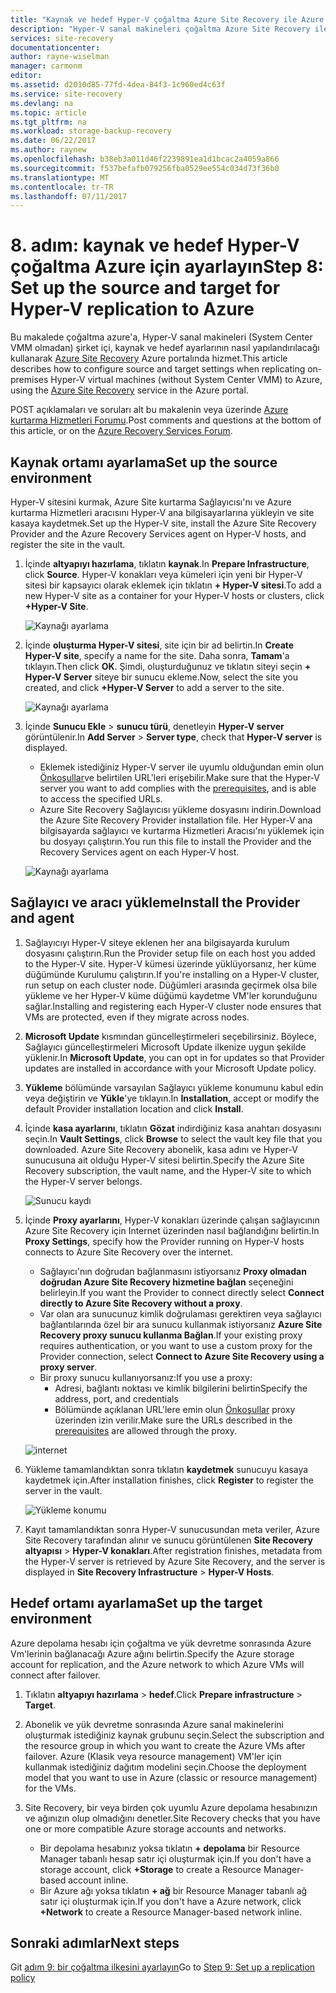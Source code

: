```yaml
---
title: "Kaynak ve hedef Hyper-V çoğaltma Azure Site Recovery ile Azure'a (System Center VMM olmadan) için ayarlama | Microsoft Docs"
description: "Hyper-V sanal makineleri çoğaltma Azure Site Recovery ile Azure depolama için kaynak ve hedef ayarları ayarlamak için adımları özetler"
services: site-recovery
documentationcenter: 
author: rayne-wiselman
manager: carmonm
editor: 
ms.assetid: d2010d85-77fd-4dea-84f3-1c960ed4c63f
ms.service: site-recovery
ms.devlang: na
ms.topic: article
ms.tgt_pltfrm: na
ms.workload: storage-backup-recovery
ms.date: 06/22/2017
ms.author: raynew
ms.openlocfilehash: b38eb3a011d46f2239891ea1d1bcac2a4059a866
ms.sourcegitcommit: f537befafb079256fba0529ee554c034d73f36b0
ms.translationtype: MT
ms.contentlocale: tr-TR
ms.lasthandoff: 07/11/2017
---
```

# <a name="step-8-set-up-the-source-and-target-for-hyper-v-replication-to-azure"></a><span data-ttu-id="c976a-103">8. adım: kaynak ve hedef Hyper-V çoğaltma Azure için ayarlayın</span><span class="sxs-lookup"><span data-stu-id="c976a-103">Step 8: Set up the source and target for Hyper-V replication to Azure</span></span>

<span data-ttu-id="c976a-104">Bu makalede çoğaltma azure'a, Hyper-V sanal makineleri (System Center VMM olmadan) şirket içi, kaynak ve hedef ayarlarının nasıl yapılandırılacağı kullanarak [Azure Site Recovery](site-recovery-overview.md) Azure portalında hizmet.</span><span class="sxs-lookup"><span data-stu-id="c976a-104">This article describes how to configure source and target settings when replicating on-premises Hyper-V virtual machines (without System Center VMM) to Azure, using the [Azure Site Recovery](site-recovery-overview.md) service in the Azure portal.</span></span>

<span data-ttu-id="c976a-105">POST açıklamaları ve soruları alt bu makalenin veya üzerinde [Azure kurtarma Hizmetleri Forumu](https://social.msdn.microsoft.com/forums/azure/home?forum=hypervrecovmgr).</span><span class="sxs-lookup"><span data-stu-id="c976a-105">Post comments and questions at the bottom of this article, or on the [Azure Recovery Services Forum](https://social.msdn.microsoft.com/forums/azure/home?forum=hypervrecovmgr).</span></span>


## <a name="set-up-the-source-environment"></a><span data-ttu-id="c976a-106">Kaynak ortamı ayarlama</span><span class="sxs-lookup"><span data-stu-id="c976a-106">Set up the source environment</span></span>

<span data-ttu-id="c976a-107">Hyper-V sitesini kurmak, Azure Site kurtarma Sağlayıcısı'nı ve Azure kurtarma Hizmetleri aracısını Hyper-V ana bilgisayarlarına yükleyin ve site kasaya kaydetmek.</span><span class="sxs-lookup"><span data-stu-id="c976a-107">Set up the Hyper-V site, install the Azure Site Recovery Provider and the Azure Recovery Services agent on Hyper-V hosts, and register the site in the vault.</span></span>

1. <span data-ttu-id="c976a-108">İçinde **altyapıyı hazırlama**, tıklatın **kaynak**.</span><span class="sxs-lookup"><span data-stu-id="c976a-108">In **Prepare Infrastructure**, click **Source**.</span></span> <span data-ttu-id="c976a-109">Hyper-V konakları veya kümeleri için yeni bir Hyper-V sitesi bir kapsayıcı olarak eklemek için tıklatın **+ Hyper-V sitesi**.</span><span class="sxs-lookup"><span data-stu-id="c976a-109">To add a new Hyper-V site as a container for your Hyper-V hosts or clusters, click **+Hyper-V Site**.</span></span>

    ![Kaynağı ayarlama](./media/hyper-v-site-walkthrough-source-target/set-source1.png)
2. <span data-ttu-id="c976a-111">İçinde **oluşturma Hyper-V sitesi**, site için bir ad belirtin.</span><span class="sxs-lookup"><span data-stu-id="c976a-111">In **Create Hyper-V site**, specify a name for the site.</span></span> <span data-ttu-id="c976a-112">Daha sonra, **Tamam**'a tıklayın.</span><span class="sxs-lookup"><span data-stu-id="c976a-112">Then click **OK**.</span></span> <span data-ttu-id="c976a-113">Şimdi, oluşturduğunuz ve tıklatın siteyi seçin **+ Hyper-V Server** siteye bir sunucu ekleme.</span><span class="sxs-lookup"><span data-stu-id="c976a-113">Now, select the site you created, and click **+Hyper-V Server** to add a server to the site.</span></span>

    ![Kaynağı ayarlama](./media/hyper-v-site-walkthrough-source-target/set-source2.png)

3. <span data-ttu-id="c976a-115">İçinde **Sunucu Ekle** > **sunucu türü**, denetleyin **Hyper-V server** görüntülenir.</span><span class="sxs-lookup"><span data-stu-id="c976a-115">In **Add Server** > **Server type**, check that **Hyper-V server** is displayed.</span></span>

    - <span data-ttu-id="c976a-116">Eklemek istediğiniz Hyper-V server ile uyumlu olduğundan emin olun [Önkoşullar](#on-premises-prerequisites)ve belirtilen URL'leri erişebilir.</span><span class="sxs-lookup"><span data-stu-id="c976a-116">Make sure that the Hyper-V server you want to add complies with the [prerequisites](#on-premises-prerequisites), and is able to access the specified URLs.</span></span>
    - <span data-ttu-id="c976a-117">Azure Site Recovery Sağlayıcısı yükleme dosyasını indirin.</span><span class="sxs-lookup"><span data-stu-id="c976a-117">Download the Azure Site Recovery Provider installation file.</span></span> <span data-ttu-id="c976a-118">Her Hyper-V ana bilgisayarda sağlayıcı ve kurtarma Hizmetleri Aracısı'nı yüklemek için bu dosyayı çalıştırın.</span><span class="sxs-lookup"><span data-stu-id="c976a-118">You run this file to install the Provider and the Recovery Services agent on each Hyper-V host.</span></span>

    ![Kaynağı ayarlama](./media/hyper-v-site-walkthrough-source-target/set-source3.png)


## <a name="install-the-provider-and-agent"></a><span data-ttu-id="c976a-120">Sağlayıcı ve aracı yükleme</span><span class="sxs-lookup"><span data-stu-id="c976a-120">Install the Provider and agent</span></span>

1. <span data-ttu-id="c976a-121">Sağlayıcıyı Hyper-V siteye eklenen her ana bilgisayarda kurulum dosyasını çalıştırın.</span><span class="sxs-lookup"><span data-stu-id="c976a-121">Run the Provider setup file on each host you added to the Hyper-V site.</span></span> <span data-ttu-id="c976a-122">Hyper-V kümesi üzerinde yüklüyorsanız, her küme düğümünde Kurulumu çalıştırın.</span><span class="sxs-lookup"><span data-stu-id="c976a-122">If you're installing on a Hyper-V cluster, run setup on each cluster node.</span></span> <span data-ttu-id="c976a-123">Düğümleri arasında geçirmek olsa bile yükleme ve her Hyper-V küme düğümü kaydetme VM'ler korunduğunu sağlar.</span><span class="sxs-lookup"><span data-stu-id="c976a-123">Installing and registering each Hyper-V cluster node ensures that VMs are protected, even if they migrate across nodes.</span></span>
2. <span data-ttu-id="c976a-124">**Microsoft Update** kısmından güncelleştirmeleri seçebilirsiniz. Böylece, Sağlayıcı güncelleştirmeleri Microsoft Update ilkenize uygun şekilde yüklenir.</span><span class="sxs-lookup"><span data-stu-id="c976a-124">In **Microsoft Update**, you can opt in for updates so that Provider updates are installed in accordance with your Microsoft Update policy.</span></span>
3. <span data-ttu-id="c976a-125">**Yükleme** bölümünde varsayılan Sağlayıcı yükleme konumunu kabul edin veya değiştirin ve **Yükle**'ye tıklayın.</span><span class="sxs-lookup"><span data-stu-id="c976a-125">In **Installation**, accept or modify the default Provider installation location and click **Install**.</span></span>
4. <span data-ttu-id="c976a-126">İçinde **kasa ayarlarını**, tıklatın **Gözat** indirdiğiniz kasa anahtarı dosyasını seçin.</span><span class="sxs-lookup"><span data-stu-id="c976a-126">In **Vault Settings**, click **Browse** to select the vault key file that you downloaded.</span></span> <span data-ttu-id="c976a-127">Azure Site Recovery abonelik, kasa adını ve Hyper-V sunucusuna ait olduğu Hyper-V sitesi belirtin.</span><span class="sxs-lookup"><span data-stu-id="c976a-127">Specify the Azure Site Recovery subscription, the vault name, and the Hyper-V site to which the Hyper-V server belongs.</span></span>

    ![Sunucu kaydı](./media/hyper-v-site-walkthrough-source-target/provider3.png)

5. <span data-ttu-id="c976a-129">İçinde **Proxy ayarlarını**, Hyper-V konakları üzerinde çalışan sağlayıcının Azure Site Recovery için Internet üzerinden nasıl bağlandığını belirtin.</span><span class="sxs-lookup"><span data-stu-id="c976a-129">In **Proxy Settings**, specify how the Provider running on Hyper-V hosts connects to Azure Site Recovery over the internet.</span></span>

    * <span data-ttu-id="c976a-130">Sağlayıcı'nın doğrudan bağlanmasını istiyorsanız **Proxy olmadan doğrudan Azure Site Recovery hizmetine bağlan** seçeneğini belirleyin.</span><span class="sxs-lookup"><span data-stu-id="c976a-130">If you want the Provider to connect directly select **Connect directly to Azure Site Recovery without a proxy**.</span></span>
    * <span data-ttu-id="c976a-131">Var olan ara sunucunuz kimlik doğrulaması gerektiren veya sağlayıcı bağlantılarında özel bir ara sunucu kullanmak istiyorsanız **Azure Site Recovery proxy sunucu kullanma Bağlan**.</span><span class="sxs-lookup"><span data-stu-id="c976a-131">If your existing proxy requires authentication, or you want to use a custom proxy for the Provider connection, select **Connect to Azure Site Recovery using a proxy server**.</span></span>
    * <span data-ttu-id="c976a-132">Bir proxy sunucu kullanıyorsanız:</span><span class="sxs-lookup"><span data-stu-id="c976a-132">If you use a proxy:</span></span>
        - <span data-ttu-id="c976a-133">Adresi, bağlantı noktası ve kimlik bilgilerini belirtin</span><span class="sxs-lookup"><span data-stu-id="c976a-133">Specify the address, port, and credentials</span></span>
        - <span data-ttu-id="c976a-134">Bölümünde açıklanan URL'lere emin olun [Önkoşullar](#prerequisites) proxy üzerinden izin verilir.</span><span class="sxs-lookup"><span data-stu-id="c976a-134">Make sure the URLs described in the [prerequisites](#prerequisites) are allowed through the proxy.</span></span>

    ![internet](./media/hyper-v-site-walkthrough-source-target/provider7.png)

6. <span data-ttu-id="c976a-136">Yükleme tamamlandıktan sonra tıklatın **kaydetmek** sunucuyu kasaya kaydetmek için.</span><span class="sxs-lookup"><span data-stu-id="c976a-136">After installation finishes, click **Register** to register the server in the vault.</span></span>

    ![Yükleme konumu](./media/hyper-v-site-walkthrough-source-target/provider2.png)

7. <span data-ttu-id="c976a-138">Kayıt tamamlandıktan sonra Hyper-V sunucusundan meta veriler, Azure Site Recovery tarafından alınır ve sunucu görüntülenen **Site Recovery altyapısı** > **Hyper-V konakları**.</span><span class="sxs-lookup"><span data-stu-id="c976a-138">After registration finishes, metadata from the Hyper-V server is retrieved by Azure Site Recovery, and the server is displayed in **Site Recovery Infrastructure** > **Hyper-V Hosts**.</span></span>


## <a name="set-up-the-target-environment"></a><span data-ttu-id="c976a-139">Hedef ortamı ayarlama</span><span class="sxs-lookup"><span data-stu-id="c976a-139">Set up the target environment</span></span>

<span data-ttu-id="c976a-140">Azure depolama hesabı için çoğaltma ve yük devretme sonrasında Azure Vm'lerinin bağlanacağı Azure ağını belirtin.</span><span class="sxs-lookup"><span data-stu-id="c976a-140">Specify the Azure storage account for replication, and the Azure network to which Azure VMs will connect after failover.</span></span>

1. <span data-ttu-id="c976a-141">Tıklatın **altyapıyı hazırlama** > **hedef**.</span><span class="sxs-lookup"><span data-stu-id="c976a-141">Click **Prepare infrastructure** > **Target**.</span></span>
2. <span data-ttu-id="c976a-142">Abonelik ve yük devretme sonrasında Azure sanal makinelerini oluşturmak istediğiniz kaynak grubunu seçin.</span><span class="sxs-lookup"><span data-stu-id="c976a-142">Select the subscription and the resource group in which you want to create the Azure VMs after failover.</span></span> <span data-ttu-id="c976a-143">Azure (Klasik veya resource management) VM'ler için kullanmak istediğiniz dağıtım modelini seçin.</span><span class="sxs-lookup"><span data-stu-id="c976a-143">Choose the deployment model that you want to use in Azure (classic or resource management) for the VMs.</span></span>

3. <span data-ttu-id="c976a-144">Site Recovery, bir veya birden çok uyumlu Azure depolama hesabınızın ve ağınızın olup olmadığını denetler.</span><span class="sxs-lookup"><span data-stu-id="c976a-144">Site Recovery checks that you have one or more compatible Azure storage accounts and networks.</span></span>

    - <span data-ttu-id="c976a-145">Bir depolama hesabınız yoksa tıklatın **+ depolama** bir Resource Manager tabanlı hesap satır içi oluşturmak için.</span><span class="sxs-lookup"><span data-stu-id="c976a-145">If you don't have a storage account, click **+Storage** to create a Resource Manager-based account inline.</span></span> 
    - <span data-ttu-id="c976a-146">Bir Azure ağı yoksa tıklatın **+ ağ** bir Resource Manager tabanlı ağ satır içi oluşturmak için.</span><span class="sxs-lookup"><span data-stu-id="c976a-146">If you don't have a Azure network, click **+Network** to create a Resource Manager-based network inline.</span></span>






## <a name="next-steps"></a><span data-ttu-id="c976a-147">Sonraki adımlar</span><span class="sxs-lookup"><span data-stu-id="c976a-147">Next steps</span></span>

<span data-ttu-id="c976a-148">Git [adım 9: bir çoğaltma ilkesini ayarlayın](hyper-v-site-walkthrough-replication.md)</span><span class="sxs-lookup"><span data-stu-id="c976a-148">Go to [Step 9: Set up a replication policy](hyper-v-site-walkthrough-replication.md)</span></span>
